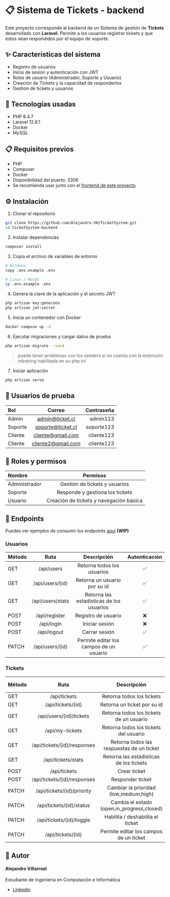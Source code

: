 # 📋 Sistema de Tickets - backend
Este proyecto corresponde al backend de un Sistema de gestión de **Tickets** desarrollado con **Laravel**. Permite a los usuarios registrar tickets y que estos sean respondidos por el equipo de soporte.

## ✨ Características del sistema
- Registro de usuarios
- Inicio de sesión y autenticación con JWT
- Roles de usuario (Administrador, Soporte y Usuario)
- Creación de Tickets y la capacidad de responderlos
- Gestión de tickets y usuarios

## 🧪 Tecnologías usadas
- PHP 8.4.7
- Laravel 12.8.1
- Docker
- MySQL

## 📋 Requisitos previos
- PHP
- Composer
- Docker
- Disponibilidad del puerto: 3306
- Se recomienda usar junto con el [frontend de este proyecto](https://github.com/Alejandro-VH/ticketSystem-frontend)

## ⚙️ Instalación
1. Clonar el repositorio
```bash
git clone https://github.com/Alejandro-VH/TicketSystem.git
cd ticketSystem-backend
```

2. Instalar dependencias
```bash
composer install
```

3. Copia el archivo de variables de entorno
```bash
# Windows
copy .env.example .env

# Linux / MacOS
cp .env.example .env
```

4. Genera la clave de la aplicación y el secreto JWT
```bash
php artisan key:generate
php artisan jwt:secret
```

5. Inicia un contenedor con Docker
```bash
docker compose up -d
```

6. Ejecutar migraciones y cargar datos de prueba
```bash
php artisan migrate --seed
```
> puede tener problemas con los seeders si no cuenta con la extensión mbstring habilitada en su php.ini
7. Iniciar aplicación
```bash
php artisan serve
```

## 👥 Usuarios de prueba

| Rol | Correo   | Contraseña  |
|:----------|:--------:|---------:|
| Admin | admin@ticket.cl | admin123  |
| Soporte | soporte@ticket.cl | soporte123  |
| Cliente | cliente@gmail.com | cliente123  |
| Cliente | cliente2@gmail.com | cliente123  |

## 🔐 Roles y permisos

| Nombre | Permisos   |
|:----------|:--------:|
| Administrador | Gestión de tickets y usuarios |
| Soporte | Responde y gestiona los tickets  |
| Usuario | Creación de tickets y navegación básica|

## 🔌 Endpoints

Puedes ver ejemplos de consumir los endpoints [aquí](/postman/) **(WIP)**

### Usuarios
| Método | Ruta   | Descripción  | Autenticación |
|:----------|:--------:|:---------:|:---------:|
| GET | /api/users | Retorna todos los usuarios  | ✅ |
| GET | /api/users/{id} | Retorna un usuario por su id | ✅ |
| GET | /api/users/stats | Retorna las estadísticas de los usuarios  | ✅ |
| POST | /api/register | Registro de usuario  | ❌ |
| POST | /api/login | Iniciar sesión  | ❌ |
| POST | /api/logout | Cerrar sesión  | ✅ |
| PATCH | /api/users/{id} | Permite editar los campos de un usuario  | ✅ |


### Tickets
| Método | Ruta   | Descripción  | Requiere autenticación |
|:----------|:--------:|:---------:|:---------:|
| GET | /api/tickets | Retorna todos los tickets  | ✅ |
| GET | /api/tickets/{id} | Retorna un ticket por su id  | ✅ |
| GET | /api/users/{id}/tickets | Retorna todos los tickets de un usuario  | ✅ |
| GET | /api/my-tickets | Retorna todos los tickets del usuario  | ✅ |
| GET | /api/tickets/{id}/responses | Retorna todos las respuestas de un ticket  | ✅ |
| GET | /api/tickets/stats | Retorna las estadísticas de los tickets  | ✅ |
| POST | /api/tickets | Crear ticket  | ✅ |
| POST | /api/tickets/{id}/responses | Responder ticket  | ✅ |
| PATCH | /api/tickets/{id}/priority | Cambiar la prioridad (low,medium,high)  | ✅ |
| PATCH | /api/tickets/{id}/status | Cambia el estado (open,in_progress,closed)  | ✅ |
| PATCH | /api/tickets/{id}/toggle | Habilita / deshabilita el ticket  | ✅ |
| PATCH | /api/tickets/{id} | Permite editar los campos de un ticket | ✅ |


## 👤 Autor
#### Alejandro Villarroel
Estudiante de Ingeniería en Computación e Informática
- [Linkedin](https://www.linkedin.com/in/alevillarroel/)
